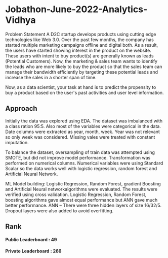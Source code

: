 # Jobathon-June-2022-Analytics-Vidhya

Problem Statement
A D2C startup develops products using cutting edge technologies like Web 3.0. Over the past few months, the company has started multiple marketing campaigns offline and digital both. As a result, the users have started showing interest in the product on the website. These users with intent to buy product(s) are generally known as leads (Potential Customers). 
Now, the marketing & sales team wants to identify the leads who are more likely to buy the product so that the sales team can manage their bandwidth efficiently by targeting these potential leads and increase the sales in a shorter span of time.

Now, as a data scientist, your task at hand is to predict the propensity to buy a product based on the user's past activities and user level information.

## Approach
Initially the data was explored using EDA. The dataset was imbalanced with a class ration 95:5. Also most of the variables were categorical in the data. 
Date columns were extracted as year, month, week. Year was not relevant so only week was considered.
Missing vales were treated with constant imputation.

To balance the dataset, oversampling of train data was attempted using SMOTE, but did not improve model performance.
Transformation was performed on numerical columns.
Numerical variables were using Standard Scalar so the data works well with logistic regression, random forest and Artificial Neural Network.

ML Model building:
Logistic Regression, Random Forest, gradient Boosting and Artificial Neural networkalgorithms were evaluated. The results were verified using cross validation.
Logistic Regression, Random Forest, boosting algorithms gave almost equal performance but ANN gave much better performance.
ANN – There were three hidden layers of size 16/32/5. Dropout layers were also added to avoid overfitting.

## Rank
#### Public Leaderboard  :  49
#### Private Leaderboard : 266
